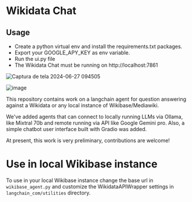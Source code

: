 # Wikidata Chat
## Usage
* Create a python virtual env and install the requirements.txt packages.
* Export your GOOGLE_APY_KEY as env variable.
* Run the ui.py file
* The Wikidata Chat must be running on http://localhost:7861

  
![Captura de tela 2024-06-27 094505](https://github.com/dimasjackson/langchain-wikibase-agent/assets/114688989/c6ba6f47-cd42-492e-b8af-e39fcbb7ace3)

![image](https://github.com/dimasjackson/langchain-wikibase-agent/assets/114688989/9191536b-83f9-4a1b-a75e-0cdd047d53e2)

This repository contains work on a langchain agent for question answering against a Wikidata or any local instance of Wikibase/Mediawiki.

We've added agents that can connect to locally running LLMs via Ollama, like Mixtral 70b and remote running via API like Google Gemini pro. Also, a simple chatbot user interface built with Gradio was added.

At present, this work is very preliminary, contributions are welcome! 

# Use in local Wikibase instance

To use in your local Wikibase instance change the base url in ``wikibase_agent.py`` and customize the WikidataAPIWrapper settings in ``langchain_com/utilities`` directory.
